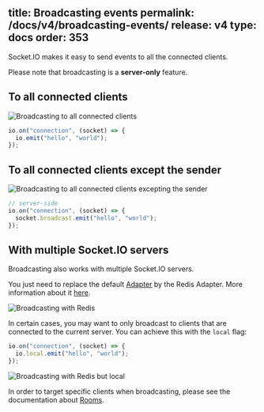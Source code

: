 title: Broadcasting events
permalink: /docs/v4/broadcasting-events/
release: v4
type: docs
order: 353
---

Socket.IO makes it easy to send events to all the connected clients.

Please note that broadcasting is a **server-only** feature.

## To all connected clients

![Broadcasting to all connected clients](/images/broadcasting.png)

```js
io.on("connection", (socket) => {
  io.emit("hello", "world");
});
```

## To all connected clients except the sender

![Broadcasting to all connected clients excepting the sender](/images/broadcasting2.png)

```js
// server-side
io.on("connection", (socket) => {
  socket.broadcast.emit("hello", "world");
});
```

## With multiple Socket.IO servers

Broadcasting also works with multiple Socket.IO servers.

You just need to replace the default [Adapter](/docs/v4/glossary/#Adapter) by the Redis Adapter. More information about it [here](/docs/v4/using-multiple-nodes/#Passing-events-between-nodes).

![Broadcasting with Redis](/images/broadcasting-redis.png)

In certain cases, you may want to only broadcast to clients that are connected to the current server. You can achieve this with the `local` flag:

```js
io.on("connection", (socket) => {
  io.local.emit("hello", "world");
});
```

![Broadcasting with Redis but local](/images/broadcasting-redis-local.png)


In order to target specific clients when broadcasting, please see the documentation about [Rooms](/docs/v4/rooms/).
